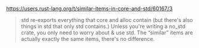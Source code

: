 
https://users.rust-lang.org/t/similar-items-in-core-and-std/60167/3

> std re-exports everything that core and alloc contain (but there's also things in std that only std contains.) Unless you're writing a no_std crate, you only need to worry about & use std. The “similar” items are actually exactly the same items, there's no difference.
